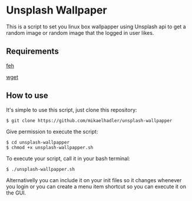 # Unsplash Wallpaper

This is a script to set you linux box wallpapper using Unsplash api to get a random image or random image that the logged in user likes.

## Requirements

[feh](https://github.com/derf/feh)

[wget](https://www.gnu.org/software/wget/)

## How to use

It's simple to use this script, just clone this repository:
```
$ git clone https://github.com/mikaelhadler/unsplash-wallpapper
```

Give permission to execute the script:
```
$ cd unsplash-wallpapper
$ chmod +x unsplash-wallpapper.sh
```

To execute your script, call it in your bash terminal:

```
$ ./unsplash-wallpapper.sh
```

Alternativelly you can include it on your init files so it changes whenever you login or you can create a menu item shortcut so you can execute it on the GUI.
